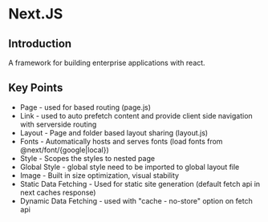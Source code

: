 # Next.JS

## Introduction

A framework for building enterprise applications with react.

## Key Points

- Page - used for based routing (page.js)
- Link - used to auto prefetch content and provide client side navigation with serverside routing
- Layout - Page and folder based layout sharing (layout.js)
- Fonts - Automatically hosts and serves fonts (load fonts from @next/font/{google|local})
- Style - Scopes the styles to nested page
- Global Style - global style need to be imported to global layout file
- Image - Built in size optimization, visual stability
- Static Data Fetching - Used for static site generation
  (default fetch api in next caches response)
- Dynamic Data Fetching - used with "cache - no-store" option on fetch api
